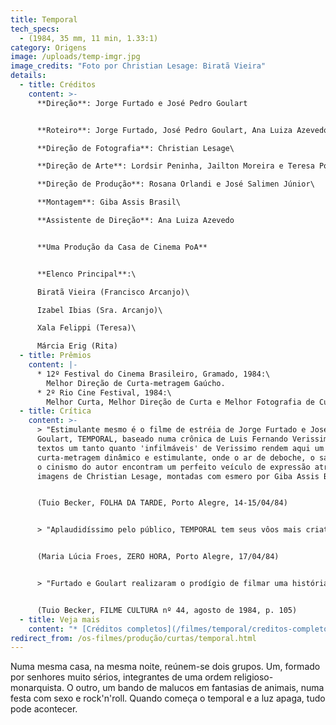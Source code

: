 ```yaml
---
title: Temporal
tech_specs:
  - (1984, 35 mm, 11 min, 1.33:1)
category: Origens
image: /uploads/temp-imgr.jpg
image_credits: "Foto por Christian Lesage: Biratã Vieira"
details:
  - title: Créditos
    content: >-
      **Direção**: Jorge Furtado e José Pedro Goulart


      **Roteiro**: Jorge Furtado, José Pedro Goulart, Ana Luiza Azevedo e Marcelo Lopes\

      **Direção de Fotografia**: Christian Lesage\

      **Direção de Arte**: Lordsir Peninha, Jailton Moreira e Teresa Poester\

      **Direção de Produção**: Rosana Orlandi e José Salimen Júnior\

      **Montagem**: Giba Assis Brasil\

      **Assistente de Direção**: Ana Luiza Azevedo


      **Uma Produção da Casa de Cinema PoA**


      **Elenco Principal**:\

      Biratã Vieira (Francisco Arcanjo)\

      Izabel Ibias (Sra. Arcanjo)\

      Xala Felippi (Teresa)\

      Márcia Erig (Rita)
  - title: Prêmios
    content: |-
      * 12º Festival do Cinema Brasileiro, Gramado, 1984:\
        Melhor Direção de Curta-metragem Gaúcho.
      * 2º Rio Cine Festival, 1984:\
        Melhor Curta, Melhor Direção de Curta e Melhor Fotografia de Curta.
  - title: Crítica
    content: >-
      > "Estimulante mesmo é o filme de estréia de Jorge Furtado e José Pedro
      Goulart, TEMPORAL, baseado numa crônica de Luis Fernando Verissimo. Os
      textos um tanto quanto 'infilmáveis' de Verissimo rendem aqui um
      curta-metragem dinâmico e estimulante, onde o ar de deboche, o sarcasmo e
      o cinismo do autor encontram um perfeito veículo de expressão através das
      imagens de Christian Lesage, montadas com esmero por Giba Assis Brasil."


      (Tuio Becker, FOLHA DA TARDE, Porto Alegre, 14-15/04/84)


      > "Aplaudidíssimo pelo público, TEMPORAL tem seus vôos mais criativos, em que pese a qualidade geral da proposta, nos dois minutos e meio de animação criados por Geraldo Leonetti e José Maia, ambos da Otto Desenhos Animados."


      (Maria Lúcia Froes, ZERO HORA, Porto Alegre, 17/04/84)


      > "Furtado e Goulart realizaram o prodígio de filmar uma história curta de Luis Fernando Verissimo dentro do espírito do autor. Numa sacada final, eles apelam para um trabalho de animação de Otto Guerra que dá o exato fechamento para uma história absurda que envolve choque de gerações e uma espécie de histeria coletiva do gênero humano em meio à fúria da natureza."


      (Tuio Becker, FILME CULTURA nº 44, agosto de 1984, p. 105)
  - title: Veja mais
    content: "* [Créditos completos](/filmes/temporal/creditos-completos)"
redirect_from: /os-filmes/produção/curtas/temporal.html
---
```

Numa mesma casa, na mesma noite, reúnem-se dois grupos. Um, formado por senhores muito sérios, integrantes de uma ordem religioso-monarquista. O outro, um bando de malucos em fantasias de animais, numa festa com sexo e rock'n'roll. Quando começa o temporal e a luz apaga, tudo pode acontecer.
